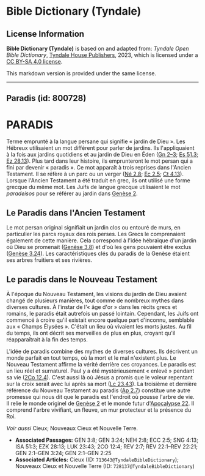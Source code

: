 # Bible Dictionary (Tyndale)

## License Information

**Bible Dictionary (Tyndale)** is based on and adapted from: _Tyndale Open Bible Dictionary_, [Tyndale House Publishers](https://tyndaleopenresources.com/), 2023, which is licensed under a [CC BY-SA 4.0 license](https://creativecommons.org/licenses/by-sa/4.0/legalcode.en).

This markdown version is provided under the same license.



--------------------------------

## Paradis (id: 800728)

PARADIS
=======

Terme emprunté à la langue persane qui signifie « jardin de Dieu ». Les Hébreux utilisaient un mot différent pour parler de jardins. Ils l'appliquaient à la fois aux jardins quotidiens et au jardin de Dieu en Éden ([Gn 2–3](https://ref.ly/Gen2:1-Gen3:24); [Es 51\.3](https://ref.ly/Isa51:3); [Ez 28\.13](https://ref.ly/Ezek28:13)). Plus tard dans leur histoire, ils emprunteront le mot persan qui a fini par devenir « paradis ». Ce mot apparaît à trois reprises dans l'Ancien Testament. Il se réfère à un parc ou un verger ([Né 2\.8](https://ref.ly/Neh2:8); [Ec 2\.5](https://ref.ly/Eccl2:5); [Ct 4\.13](https://ref.ly/Song4:13)). Lorsque l'Ancien Testament a été traduit en grec, ils ont utilisé une forme grecque du même mot. Les Juifs de langue grecque utilisaient le mot *paradeisos* pour se référer au jardin dans [Genèse 2](https://ref.ly/Gen2:1-Gen2:25).

Le Paradis dans l'Ancien Testament
----------------------------------

Le mot persan original signifiait un jardin clos ou entouré de murs, en particulier les parcs royaux des rois perses. Les Grecs le comprenaient également de cette manière. Cela correspond à l'idée hébraïque d'un jardin où Dieu se promenait ([Genèse 3\.8](https://ref.ly/Gen3:8)) et d'où les gens pouvaient être exclus ([Genèse 3\.24](https://ref.ly/Gen3:24)). Les caractéristiques clés du paradis de la Genèse étaient ses arbres fruitiers et ses rivières.

Le paradis dans le Nouveau Testament
------------------------------------

À l'époque du Nouveau Testament, les visions du jardin de Dieu avaient changé de plusieurs manières, tout comme de nombreux mythes dans diverses cultures. À l'instar de l'« âge d'or » dans les récits grecs et romains, le paradis était autrefois un passé lointain. Cependant, les Juifs ont commencé à croire qu'il existait encore quelque part d'inconnu, semblable aux « Champs Élysées ». C'était un lieu où vivaient les morts justes. Au fil du temps, ils ont décrit ses merveilles de plus en plus, croyant qu'il réapparaîtrait à la fin des temps.

L'idée de paradis combine des mythes de diverses cultures. Ils décrivent un monde parfait en tout temps, où la mort et le mal n'existent plus. Le Nouveau Testament affirme la vérité derrière ces croyances. Le paradis est un lieu réel et surnaturel. Paul y a été mystérieusement « enlevé » pendant sa vie ([2Co 12\.4](https://ref.ly/2Cor12:4)). C'est aussi là où Jésus a promis que le voleur repentant sur la croix serait avec lui après sa mort ([Lc 23\.43](https://ref.ly/Luke23:43)). La troisième et dernière référence du Nouveau Testament au paradis ([Ap 2\.7](https://ref.ly/Rev2:7)) constitue une autre promesse qui nous dit que le paradis est l'endroit où pousse l'arbre de vie. Il relie le monde originel de [Genèse 2](https://ref.ly/Gen2:1-Gen2:25) et le monde futur d'[Apocalypse 22](https://ref.ly/Rev22:1-Rev22:21). Il comprend l'arbre vivifiant, un fleuve, un mur protecteur et la présence du Roi.

*Voir aussi* Cieux; Nouveaux Cieux et Nouvelle Terre.

* **Associated Passages:** GEN 3:8; GEN 3:24; NEH 2:8; ECC 2:5; SNG 4:13; ISA 51:3; EZK 28:13; LUK 23:43; 2CO 12:4; REV 2:7; REV 22:1–REV 22:21; GEN 2:1–GEN 3:24; GEN 2:1–GEN 2:25
* **Associated Articles:** Cieux (ID: `713643@TyndaleBibleDictionary`); Nouveaux Cieux et Nouvelle Terre (ID: `728137@TyndaleBibleDictionary`)

